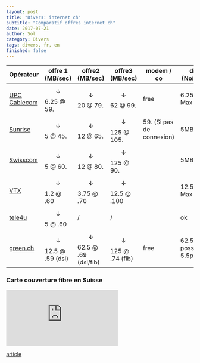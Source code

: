 ```yaml
---
layout: post
title: "Divers: internet ch"
subtitle: "Comparatif offres internet ch"
date: 2017-07-21
author: Sol
category: Divers
tags: divers, fr, en
finished: false
---
```






| Opérateur                                | offre 1 (MB/sec)                | offre2 (MB/sec)                     | offre3 (MB/sec)                | modem / co                | dispo (Noirmont)           |
| ---------------------------------------- | ------------------------------- | ----------------------------------- | ------------------------------ | ------------------------- | -------------------------- |
| [UPC Cablecom](https://www.upc.ch/fr/internet/abonnements/) | $$\downarrow$$ 6.25 @ 59.       | $$\downarrow$$ 20 @ 79.             | $$\downarrow$$ 62 @ 99.        | free                      | 6.25MB Max                 |
| [Sunrise](https://www.sunrise.ch/fr/clients-prives/pour-la-maison/internet.html) | $$\downarrow$$ 5 @ 45.          | $$\downarrow$$ 12 @ 65.             | $$\downarrow$$ 125 @ 105.      | 59. (Si pas de connexion) | 5MB Max                    |
| [Swisscom](https://www.swisscom.ch/fr/clients-prives/internet-television-reseaufixe/internet.html) | $$\downarrow$$ 5 @ 60.          | $$\downarrow$$ 12 @ 80.             | $$\downarrow$$ 125 @ 90.       |                           | 5MB Max                    |
| [VTX](https://www.vtx.ch/fr/residential/internet) | $$\downarrow$$ 1.2 @ .60        | $$\downarrow$$ 3.75 @ .70           | $$\downarrow$$ 12.5 @ .100     |                           | 12.5MB Max                 |
| [tele4u](http://www.tele4u.ch/Privat/Internet/ADSL-Tarife.aspx) | $$\downarrow$$ 5 @ .60          | /                                   | /                              |                           | ok                         |
| [green.ch](http://www.green.ch/en-us/internet,telephonytv/greeninternet.aspx) | $$\downarrow$$ 12.5 @ .59 (dsl) | $$\downarrow$$ 62.5 @ .69 (dsl/fib) | $$\downarrow$$ 125 @ .74 (fib) | free                      | 62.5 possible  5.5probable |


### Carte couverture fibre en Suisse 

<iframe src='https://map.geo.admin.ch/embed.html?topic=nga&lang=fr&bgLayer=ch.swisstopo.pixelkarte-grau&catalogNodes=317,320,327,334,338&layers=ch.bakom.anschlussart-glasfaser,ch.bakom.anschlussart-koaxialkabel,ch.bakom.anschlussart-kupferdraht,ch.bakom.downlink100,ch.bakom.anbieter-eigenes_festnetz&layers_opacity=1,0.75,0.75,0,0.75&layers_visibility=true,false,false,false,false&X=192192.17&Y=589030.06&zoom=2.2597216404290026' width='max' height='max' frameborder='0' style='border:0'></iframe>

[article](https://www.xavierstuder.com/2017/04/11/fibre-optique-carte-interactive-3d-voir-plus-clair/)

